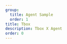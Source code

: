 ```yaml
---
group:
  title: Agent Sample
  order: 1
title: Tbox
description: Tbox X Agent
order: 0
---
```


<code src="./agent-tbox.tsx" title="Tbox X Agent" compact iframe="800"></code>
